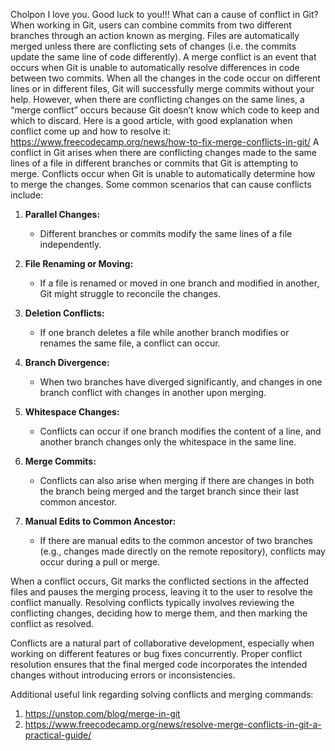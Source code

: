 Cholpon I love  you. Good luck to you!!!
What can a cause of conflict in Git?
When working in Git, users can combine commits from two different branches through an action known as merging. Files are automatically merged unless there are conflicting sets of changes (i.e. the commits update the same line of code differently).
A merge conflict is an event that occurs when Git is unable to automatically resolve differences in code between two commits.
When all the changes in the code occur on different lines or in different files, Git will successfully merge commits without your help.
However, when there are conflicting changes on the same lines, a “merge conflict” occurs because Git doesn’t know which code to keep and which to discard.
Here is a good article, with good explanation when conflict come up and how to resolve it: https://www.freecodecamp.org/news/how-to-fix-merge-conflicts-in-git/
A conflict in Git arises when there are conflicting changes made to the same lines of a file in different branches or commits that Git is attempting to merge. Conflicts occur when Git is unable to automatically determine how to merge the changes. Some common scenarios that can cause conflicts include:

1. **Parallel Changes:**
   - Different branches or commits modify the same lines of a file independently.

2. **File Renaming or Moving:**
   - If a file is renamed or moved in one branch and modified in another, Git might struggle to reconcile the changes.

3. **Deletion Conflicts:**
   - If one branch deletes a file while another branch modifies or renames the same file, a conflict can occur.

4. **Branch Divergence:**
   - When two branches have diverged significantly, and changes in one branch conflict with changes in another upon merging.

5. **Whitespace Changes:**
   - Conflicts can occur if one branch modifies the content of a line, and another branch changes only the whitespace in the same line.

6. **Merge Commits:**
   - Conflicts can also arise when merging if there are changes in both the branch being merged and the target branch since their last common ancestor.

7. **Manual Edits to Common Ancestor:**
   - If there are manual edits to the common ancestor of two branches (e.g., changes made directly on the remote repository), conflicts may occur during a pull or merge.

When a conflict occurs, Git marks the conflicted sections in the affected files and pauses the merging process, leaving it to the user to resolve the conflict manually. Resolving conflicts typically involves reviewing the conflicting changes, deciding how to merge them, and then marking the conflict as resolved.

Conflicts are a natural part of collaborative development, especially when working on different features or bug fixes concurrently. Proper conflict resolution ensures that the final merged code incorporates the intended changes without introducing errors or inconsistencies.

Additional useful link regarding solving conflicts and merging commands: 
1. https://unstop.com/blog/merge-in-git
2. https://www.freecodecamp.org/news/resolve-merge-conflicts-in-git-a-practical-guide/